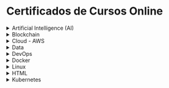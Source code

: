 # Certificados de Cursos Online

<details><summary>Artificial Intelligence (AI)</summary>
    <details>
        <summary>Formação Fundamentos de Inteligência Artificial</summary>
        <ul>
            <li><a href="../cert_ti/03-conclu/ai/(24-08-12)_Cert_Formacao_Fundamentos...IA_PH_DIO.pdf">Certificado (PDF)</a></li>
            <li><a href="https://github.com/PedroHeeger/boot/tree/main/dio/ai/boot_024">Pasta do Projeto</a></li>
            <li><strong>Plataforma:</strong> DIO</li>
            <li><strong>Carga Horária:</strong> 10 Horas</li>
            <li><strong>Concluído em:</strong> 12/08/2024</li>
        </ul>
    </details>
    <details>
        <summary>Bootcamp Nexa - Fundamentos de IA Generativa e Claude 3</summary>
        <ul>
            <li><a href="../cert_ti/03-conclu/ai/(24-09-08)_Cert_Bootcamp_Nexa...IA_Generativa...Claude_3_PH_DIO.pdf">Certificado (PDF)</a></li>
            <li><a href="https://github.com/PedroHeeger/boot/tree/main/dio/ai/boot_028">Pasta do Projeto</a></li>
            <li><strong>Plataforma:</strong> DIO</li>
            <li><strong>Carga Horária:</strong> 10 Horas</li>
            <li><strong>Concluído em:</strong> 08/09/2024</li>
        </ul>
    </details>
</details>
<details><summary>Blockchain</summary>
    <details>
        <summary>Formação Blockchain Specialist</summary>
        <ul>
            <li><a href="../cert_ti/03-conclu/blockchain/(24-09-09)_Cert_Formacao_Blockchain_Specialist_PH_DIO.pdf">Certificado (PDF)</a></li>
            <li><a href="https://github.com/PedroHeeger/boot/tree/main/dio/blockchain/boot_025/">Pasta do Projeto</a></li>
            <li><strong>Plataforma:</strong> DIO</li>
            <li><strong>Carga Horária:</strong> 25 Horas</li>
            <li><strong>Concluído em:</strong> 09/09/2024</li>
        </ul>
    </details>
    <details>
        <summary>Formação Web3 Fundamentals</summary>
        <ul>
            <li><a href="../cert_ti/03-conclu/blockchain/(24-09-03)_Cert_Formacao_Web3_Fundamentals_PH_DIO.pdf">Certificado (PDF)</a></li>
            <li><a href="https://github.com/PedroHeeger/boot/tree/main/dio/blockchain/boot_026/">Pasta do Projeto</a></li>
            <li><strong>Plataforma:</strong> DIO</li>
            <li><strong>Carga Horária:</strong> 28 Horas</li>
            <li><strong>Concluído em:</strong> 03/09/2024</li>
        </ul>
    </details>
    <details>
        <summary>Binance - Blockchain Developer with Solidity</summary>
        <ul>
            <li><a href="../cert_ti/03-conclu/blockchain/(24-09-13)_Cert_Binance-Blockchain...Solidity_PH_DIO.pdf">Certificado (PDF)</a></li>
            <li><a href="https://github.com/PedroHeeger/boot/tree/main/dio/blockchain/boot_027/">Pasta do Projeto</a></li>
            <li><strong>Plataforma:</strong> DIO</li>
            <li><strong>Carga Horária:</strong> 54 Horas</li>
            <li><strong>Concluído em:</strong> 13/09/2024</li>
        </ul>
    </details>
</details>
<details><summary>Cloud - AWS</summary>
    <details><summary>Bootcamp Cloud AWS</summary>
        <ul>
            <li><a href="../cert_ti/03-conclu/cloud/aws/(23-10-05)_Cert_Bootcamp_Cloud_AWS_PH_DIO.pdf">Certificado (PDF)</a></li>
            <li><a href="https://github.com/PedroHeeger/boot/tree/main/dio/aws/boot_011">Pasta do Projeto</a></li>
            <li><strong>Plataforma:</strong> DIO</li>
            <li><strong>Carga Horária:</strong> 73 Horas</li>
            <li><strong>Concluído em:</strong> 05/10/2023</li>
        </ul>
    </details>
    <details>
        <summary>Formação AWS Cloud Practitioner Certification</summary>
        <ul>
            <li><a href="../cert_ti/03-conclu/cloud/aws/(23-10-06)_Cert_Formacao_AWS_Cloud_Practitioner_Certification_PH_DIO.pdf">Certificado (PDF)</a></li>
            <li><a href="https://github.com/PedroHeeger/boot/tree/main/dio/aws/boot_012">Pasta do Projeto</a></li>
            <li><strong>Plataforma:</strong> DIO</li>
            <li><strong>Carga Horária:</strong> 28 Horas</li>
            <li><strong>Concluído em:</strong> 06/10/2023</li>
        </ul>
    </details>
    <details><summary>Descubra a Nuvem AWS - Nexa Resources</summary>
        <ul>
            <li><a href="../cert_ti/03-conclu/cloud/aws/(23-09-14)_Cert_Descubra...Nuvem_AWS-Nexa_Resources_PH_DIO.pdf">Certificado (PDF)</a></li>
            <li><a href="https://github.com/PedroHeeger/boot/tree/main/dio/aws/boot_013">Pasta do Projeto</a></li>
            <li><strong>Plataforma:</strong> DIO</li>
            <li><strong>Carga Horária:</strong> 6 Horas</li>
            <li><strong>Concluído em:</strong> 14/09/2023</li>
        </ul>
    </details>
    <details><summary>Descubra a Nuvem AWS – LocalizaLabs</summary>
        <ul>
            <li><a href="../cert_ti/03-conclu/cloud/aws/(23-09-14)_Cert_Descubra...Nuvem_AWS-LocalizaLabs_PH_DIO.pdf">Certificado (PDF)</a></li>
            <li><a href="https://github.com/PedroHeeger/boot/tree/main/dio/aws/boot_014">Pasta do Projeto</a></li>
            <li><strong>Plataforma:</strong> DIO</li>
            <li><strong>Carga Horária:</strong> 5 Horas</li>
            <li><strong>Concluído em:</strong> 14/09/2023</li>
        </ul>
    </details>
</details>
<details><summary>Data</summary>
    <details>
        <summary>Ciência de Dados</summary>
        <ul>
            <li><a href="../cert_ti/03-conclu/data/(22-11-26)_Cert_Geracao...Unimed-BH_Ciencia...Dados_PH_DIO.pdf">Certificado (PDF)</a></li>
            <li><a href="">Pasta do Projeto</a></li>
            <li><strong>Plataforma:</strong> DIO</li>
            <li><strong>Carga Horária:</strong> 126 Horas</li>
            <li><strong>Concluído em:</strong> 26/11/2022</li>
        </ul>
    </details>
</details>
<details><summary>DevOps</summary>
    <details>
        <summary>Formação DevOps Fundamentals</summary>
        <ul>
            <li><a href="../cert_ti/03-conclu/development/devops/(24-02-23)_Cert_Formacao_DevOps_Fundamentals_PH_DIO.pdf">Certificado (PDF)</a></li>
            <li><a href="https://github.com/PedroHeeger/boot/tree/main/dio/devops/boot_017">Pasta do Projeto</a></li>
            <li><strong>Plataforma:</strong> DIO</li>
            <li><strong>Carga Horária:</strong> 14 Horas</li>
            <li><strong>Concluído em:</strong> 23/02/2024</li>
        </ul>
    </details>
    <details>
        <summary>Jornada DevOps com AWS - Impulso</summary>
        <ul>
            <li><a href="../cert_ti/03-conclu/development/devops/(24-02-28)_Cert_Jornada_DevOps...AWS-Impulso_PH_DIO.pdf">Certificado (PDF)</a></li>
            <li><a href="https://github.com/PedroHeeger/boot/tree/main/dio/devops/boot_020">Pasta do Projeto</a></li>
            <li><strong>Plataforma:</strong> DIO</li>
            <li><strong>Carga Horária:</strong> 69 Horas</li>
            <li><strong>Concluído em:</strong> 28/02/2024</li>
        </ul>
    </details>
</details>
<details><summary>Docker</summary>
    <details>
        <summary>Formação Docker Fundamentals</summary>
        <ul>
            <li><a href="../cert_ti/03-conclu/distributed_computing/docker/(23-08-22)_Cert_Formacao_Docker_Fundamentals_PH_DIO.pdf">Certificado (PDF)</a></li>
            <li><a href="https://github.com/PedroHeeger/boot/tree/main/dio/docker/boot_006">Pasta do Projeto</a></li>
            <li><strong>Plataforma:</strong> DIO</li>
            <li><strong>Carga Horária:</strong> 15 Horas</li>
            <li><strong>Concluído em:</strong> 22/08/2023</li>
        </ul>
    </details>
</details>
<details><summary>Linux</summary>
    <details>
        <summary>Linux do Zero</summary>
        <ul>
            <li><a href="../cert_ti/03-conclu/os/linux/(23-08-03)_Cert_Linux...Zero_PH_DIO.pdf">Certificado (PDF)</a></li>
            <li><a href="https://github.com/PedroHeeger/boot/tree/main/dio/linux/boot_003">Pasta do Projeto</a></li>
            <li><strong>Plataforma:</strong> DIO</li>
            <li><strong>Carga Horária:</strong> 44 Horas</li>
            <li><strong>Concluído em:</strong> 03/08/2023</li>
        </ul>
    </details>
    <details>
        <summary>Linux Experience</summary>
        <ul>
            <li><a href="../cert_ti/03-conclu/os/linux/(23-08-02)_Cert_Linux_Experience_PH_DIO.pdf">Certificado (PDF)</a></li>
            <li><a href="https://github.com/PedroHeeger/boot/tree/main/dio/linux/boot_004">Pasta do Projeto</a></li>
            <li><strong>Plataforma:</strong> DIO</li>
            <li><strong>Carga Horária:</strong> 42 Horas</li>
            <li><strong>Concluído em:</strong> 02/08/2023</li>
        </ul>
    </details>
    <details>
        <summary>Formação Linux Fundamentals</summary>
        <ul>
            <li><a href="../cert_ti/03-conclu/os/linux/(23-08-03)_Cert_Formacao_Linux_Fundamentals_PH_DIO.pdf">Certificado (PDF)</a></li>
            <li><a href="https://github.com/PedroHeeger/boot/tree/main/dio/linux/boot_005">Pasta do Projeto</a></li>
            <li><strong>Plataforma:</strong> DIO</li>
            <li><strong>Carga Horária:</strong> 23 Horas</li>
            <li><strong>Concluído em:</strong> 03/08/2023</li>
        </ul>
    </details>
</details>
<details><summary>HTML</summary>
    <details>
        <summary>Formação HTML Web Developer</summary>
        <ul>
            <li><a href="../cert_ti/03-conclu/programming/html/(23-08-25)_Cert_Formacao_HTML_Web_Developer_PH_DIO.pdf">Certificado (PDF)</a></li>
            <li><a href="https://github.com/PedroHeeger/boot/tree/main/dio/html/boot_007">Pasta do Projeto</a></li>
            <li><strong>Plataforma:</strong> DIO</li>
            <li><strong>Carga Horária:</strong> 21 Horas</li>
            <li><strong>Concluído em:</strong> 25/08/2023</li>
        </ul>
    </details>
</details>
<details><summary>Kubernetes</summary>
    <details>
        <summary>Formação Kubernetes Fundamentals</summary>
        <ul>
            <li><a href="../cert_ti/03-conclu/distributed_computing/kubernetes/(24-02-20)_Cert_Formacao_Kubernetes_Fundamentals_PH_DIO.pdf">Certificado (PDF)</a></li>
            <li><a href="https://github.com/PedroHeeger/boot/tree/main/dio/kubernetes/boot_015">Pasta do Projeto</a></li>
            <li><strong>Plataforma:</strong> DIO</li>
            <li><strong>Carga Horária:</strong> 19 Horas</li>
            <li><strong>Concluído em:</strong> 20/02/2024</li>
        </ul>
    </details>
</details>